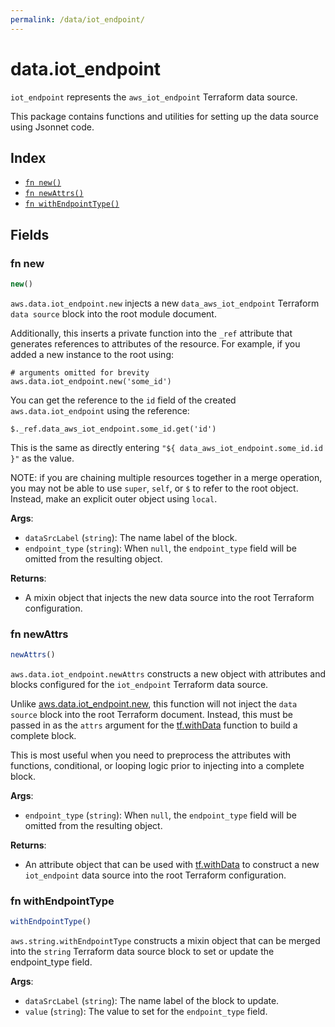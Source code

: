 ```yaml
---
permalink: /data/iot_endpoint/
---
```


# data.iot_endpoint

`iot_endpoint` represents the `aws_iot_endpoint` Terraform data source.



This package contains functions and utilities for setting up the data source using Jsonnet code.


## Index

* [`fn new()`](#fn-new)
* [`fn newAttrs()`](#fn-newattrs)
* [`fn withEndpointType()`](#fn-withendpointtype)

## Fields

### fn new

```ts
new()
```


`aws.data.iot_endpoint.new` injects a new `data_aws_iot_endpoint` Terraform `data source`
block into the root module document.

Additionally, this inserts a private function into the `_ref` attribute that generates references to attributes of the
resource. For example, if you added a new instance to the root using:

    # arguments omitted for brevity
    aws.data.iot_endpoint.new('some_id')

You can get the reference to the `id` field of the created `aws.data.iot_endpoint` using the reference:

    $._ref.data_aws_iot_endpoint.some_id.get('id')

This is the same as directly entering `"${ data_aws_iot_endpoint.some_id.id }"` as the value.

NOTE: if you are chaining multiple resources together in a merge operation, you may not be able to use `super`, `self`,
or `$` to refer to the root object. Instead, make an explicit outer object using `local`.

**Args**:
  - `dataSrcLabel` (`string`): The name label of the block.
  - `endpoint_type` (`string`):  When `null`, the `endpoint_type` field will be omitted from the resulting object.

**Returns**:
- A mixin object that injects the new data source into the root Terraform configuration.


### fn newAttrs

```ts
newAttrs()
```


`aws.data.iot_endpoint.newAttrs` constructs a new object with attributes and blocks configured for the `iot_endpoint`
Terraform data source.

Unlike [aws.data.iot_endpoint.new](#fn-iot_endpointnew), this function will not inject the `data source`
block into the root Terraform document. Instead, this must be passed in as the `attrs` argument for the
[tf.withData](https://github.com/tf-libsonnet/core/tree/main/docs#fn-withdata) function to build a complete block.

This is most useful when you need to preprocess the attributes with functions, conditional, or looping logic prior to
injecting into a complete block.

**Args**:
  - `endpoint_type` (`string`):  When `null`, the `endpoint_type` field will be omitted from the resulting object.

**Returns**:
  - An attribute object that can be used with [tf.withData](https://github.com/tf-libsonnet/core/tree/main/docs#fn-withdata) to construct a new `iot_endpoint` data source into the root Terraform configuration.


### fn withEndpointType

```ts
withEndpointType()
```

`aws.string.withEndpointType` constructs a mixin object that can be merged into the `string`
Terraform data source block to set or update the endpoint_type field.



**Args**:
  - `dataSrcLabel` (`string`): The name label of the block to update.
  - `value` (`string`): The value to set for the `endpoint_type` field.
